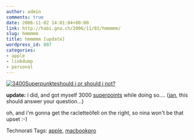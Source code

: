 ```yaml
---
author: admin
comments: true
date: 2006-11-02 14:01:04+00:00
link: http://habi.gna.ch/2006/11/02/hmmmmm/
slug: hmmmmm
title: hmmmmm [update]
wordpress_id: 807
categories:
- apple
- linkdump
- personal
---
```


[![3400Superpunkte](http://habi.gna.ch/wp-content/uploads/2006/11/images/3400superpunkte-tm.jpg)](http://habi.gna.ch/wp-content/uploads/2006/11/images/3400superpunkte.jpg)[should i or should i not?](https://store.ethz.ch/cgi-bin/offer.fastpl?language=g)

**update:** i did, and got myself 3000 [superpoints](http://www.supercardplus.ch/) while doing so.... ([jan](https://pieceoplastic.com/), this should answer your question...)

oh, and i'm gonna get the racletteöfeli on the right, so nina won't be that upset :-)



Technorati Tags: [apple](http://www.technorati.com/tag/apple), [macbookpro](http://www.technorati.com/tag/macbookpro)
